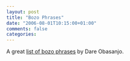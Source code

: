 ```yaml
---
layout: post
title: "Bozo Phrases"
date: "2006-08-01T10:15:00+01:00"
comments: false
categories: 
---
```


<p>A great <a href="http://www.25hoursaday.com/weblog/PermaLink.aspx?guid=0c726c5b-e487-44be-bc1c-614de7b191c2">list of bozo phrases</a> by Dare Obasanjo.</p>


